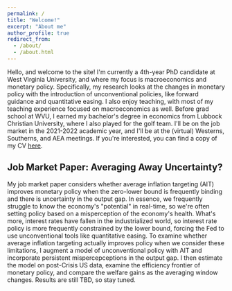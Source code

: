 ```yaml
---
permalink: /
title: "Welcome!" 
excerpt: "About me"
author_profile: true
redirect_from: 
  - /about/
  - /about.html
---
```


Hello, and welcome to the site! I'm currently a 4th-year PhD candidate at West Virginia University, and where my focus is macroeconomics and monetary policy. Specifically, my research looks at the changes in monetary policy with the introduction of unconventional policies, like forward guidance and quantitative easing. I also enjoy teaching, with most of my teaching experience focused on macroeconomics as well. Before grad school at WVU, I earned my bachelor's degree in economics from Lubbock Christian University, where I also played for the golf team. I'll be on the job market in the 2021-2022 academic year, and I'll be at the (virtual) Westerns, Southerns, and AEA meetings. If you're interested, you can find a copy of my CV [here](/cv/).

## Job Market Paper: Averaging Away Uncertainty?

My job market paper considers whether average inflation targeting (AIT) improves monetary policy when the zero-lower bound is frequently binding and there is uncertainty in the output gap. In essence, we frequently struggle to know the economy's "potential" in real-time, so we're often setting policy based on a misperception of the economy's health. What's more, interest rates have fallen in the industrialized world, so interest rate policy is more frequently constrained by the lower bound, forcing the Fed to use unconventional tools like quantitative easing. To examine whether average inflation targeting actually improves policy when we consider these limitations, I augment a model of unconventional policy with AIT and incorporate persistent mispercepceptions in the output gap. I then estimate the model on post-Crisis US data, examine the efficiency frontier of monetary policy, and compare the welfare gains as the averaging window changes. Results are still TBD, so stay tuned. 


<!--Go ahead, take a look around; I'll wait here. Wow, okay. Get comfy why don't you? (Wait, no! Not that comfy! Oh god, stop! This is a PROFESSIONAL webiste after all)-->

<!--Whoa! Back already? Yeah, maybe I should build up the site more... stay tuned!-->

<!--This is a section header when followed by the equals signs -->

<!-- ====== -->

<!-- put text here -->

